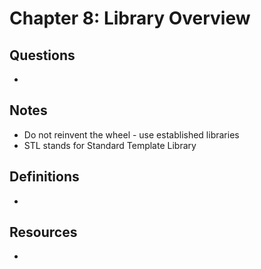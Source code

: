# Chapter 8: Library Overview

## Questions

-

## Notes

- Do not reinvent the wheel - use established libraries
- STL stands for Standard Template Library

## Definitions

- 

## Resources

- 